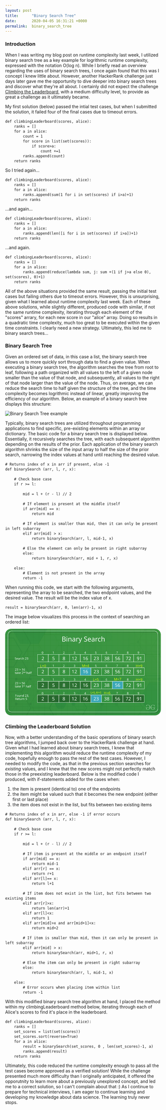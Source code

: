 ```yaml
---
layout: post
title:      "Binary Search Tree"
date:       2020-04-05 16:31:21 +0000
permalink:  binary_search_tree
---
```



### Introduction

When I was writing my blog post on runtime complexity last week, I utilized binary search tree as a key example for logrithmic runtime complexity, expressed with the notation O(log n). While I briefly read an overview regarding the uses of binary search trees, I once again found that this was I concept I knew little about. However, another HackerRank challenge just days later gave me the opportunity to dive deeper into binary search trees and discover what they're all about. I certainly did not expect the challenge [Climbing the Leaderboard](https://www.hackerrank.com/challenges/climbing-the-leaderboard/problem), with a medium difficulty level, to provide as great a challenge as it ultimately became.

My first solution (below) passed the intial test cases, but when I submitted the solution, it failed four of the final cases due to timeout errors.

```
def climbingLeaderboard(scores, alice):
    ranks = []
    for a in alice:
        count = 1
        for score in list(set(scores)):
            if score>a:
                count +=1
        ranks.append(count)
    return ranks
```

So I tried again...

```
def climbingLeaderboard(scores, alice):
    ranks = []
    for a in alice: 
        ranks.append(sum(1 for i in set(scores) if i>a)+1)
    return ranks
```

...and again...

```
def climbingLeaderboard(scores, alice):
    ranks = []
    for a in alice:
        ranks.append(len([i for i in set(scores) if i>a])+1)
    return ranks
```

...and again.

```
def climbingLeaderboard(scores, alice):
    ranks = []
    for a in alice:
        ranks.append(reduce(lambda sum, j: sum +(1 if j>a else 0), set(scores), 0)+1)
    return ranks
```

All of the above situations provided the same result, passing the initial test cases but failing others due to timeout errors. However, this is unsurprising, given what I learned about runtime complexity last week. Each of these above solutions, while slightly different, produced code with similar, if not the same runtime complexity, iterating through each element of the "scores" arrary, for each new score in our "alice" array. Doing so results in a quadratic time complexity, much too great to be executed within the given time constraints. I clearly need a new strategy. Ultimately, this led me to binary search trees...

### Binary Search Tree

Given an ordered set of data, in this case a list, the binary search tree allows us to more quickly sort through data to find a given value. When executing a binary search tree, the algorithm searches the tree from root to leaf, following a path organized with all values to the left of a given node smaller than the value of that node, and subsequently, all values to the right of that node larger than the value of the node. Thus, on average, we can reduce the search time to half given the structure of the tree, and the time complexity becomes logrithmic instead of linear, greatly improving the efficiency of our algorithm. Below, an example of a binary search tree displays this structure:

![Binary Search Tree example](https://upload.wikimedia.org/wikipedia/commons/thumb/d/da/Binary_search_tree.svg/800px-Binary_search_tree.svg.png)

Typically, binary search trees are utilized throughout programming applications to find specific, pre-existing elements within an array or dictionary. The basic code for a binary search tree is displayed below. Essentially, it recursively searches the tree, with each subsequent algorithm depending on the results of the prior. Each application of the binary search algorithm shrinks the size of the input array to half the size of the prior search, narrowing the index values at hand until reaching the desired value.

```
# Returns index of x in arr if present, else -1 
def binarySearch (arr, l, r, x): 
  
    # Check base case 
    if r >= l: 
  
        mid = l + (r - l) // 2
  
        # If element is present at the middle itself 
        if arr[mid] == x: 
            return mid 
          
        # If element is smaller than mid, then it can only be present in left subarray 
        elif arr[mid] > x: 
            return binarySearch(arr, l, mid-1, x) 
  
        # Else the element can only be present in right subarray 
        else: 
            return binarySearch(arr, mid + 1, r, x) 
  
    else: 
        # Element is not present in the array 
        return -1
```

When running this code, we start with the following arguments, representing the array to be searched, the two endpoint values, and the desired value. The result will be the index value of x.

```
result = binarySearch(arr, 0, len(arr)-1, x) 
```

The image below visualizes this process in the context of searching an ordered list:

![Finding a Value via Binary Search](https://github.com/huntersapienza/Blogging/blob/master/Binary%20Search%20Tree/Binary-Search.png?raw=true)

### Climbing the Leaderboard Solution

Now, with a better understanding of the basic operations of binary search tree algorithms, I jumped back over to the HackerRank challenge at hand. Given what I had learned about binary search trees, I knew that implementing this algorithm would reduce the runtime complexity of my code, hopefully enough to pass the rest of the test cases. However, I needed to modify the code, as that in the previous section searches for *existing* values, and I knew that the new scores might not perfectly match those in the preexisting leaderboard. Below is the modified code I produced, with if-statements added for the cases when:
1. the item is present (identical to) one of the endpoints
2. the item might be valued such that it becomes the new endpoint (either first or last place)
3. the item does not exist in the list, but fits between two existing items

```
# Returns index of x in arr, else -1 if error occurs
def binarySearch (arr, l, r, x): 
  
    # Check base case 
    if r >= l: 
  
        mid = l + (r - l) // 2
  
        # If item is present at the middle or an endpoint itself 
        if arr[mid] == x: 
            return mid-1
        elif arr[r] == x:
            return r+1
        elif arr[l]== x:
            return l+1
        
        # If item does not exist in the list, but fits between two existing items
        elif arr[r]>x:
            return len(arr)+1
        elif arr[l]<x:
            return 1
        elif arr[mid]>x and arr[mid+1]<x:
            return mid+2
          
        # If item is smaller than mid, then it can only be present in left subarray 
        elif arr[mid] > x: 
            return binarySearch(arr, mid+1, r, x) 
  
        # Else the item can only be present in right subarray 
        else: 
            return binarySearch(arr, l, mid-1, x) 
  
    else: 
        # Error occurs when placing item within list 
        return -1 
```

With this modified binary search tree algorithm at hand, I placed the method within my climbingLeaderboard method below, iterating through each of Alice's scores to find it's place in the leaderboard.

```
def climbingLeaderboard(scores, alice):
    ranks = []
    set_scores = list(set(scores))
    set_scores.sort(reverse=True)
    for a in alice:
        result = binarySearch(set_scores, 0 , len(set_scores)-1, a)
        ranks.append(result)
    return ranks
```

Ultimately, this code reduced the runtime complexity enough to pass all the test cases become approved as a verified solution! While the challenge presented much more difficulty than I originally anticipated, it offered the opporutnity to learn more about a previously unexplored concept, and led me to a correct solution, so I can't complain about that :) As I continue to prepare for technical interviews, I am eager to continue learning and developing my knowledge about data science. The learning truly never stops.

